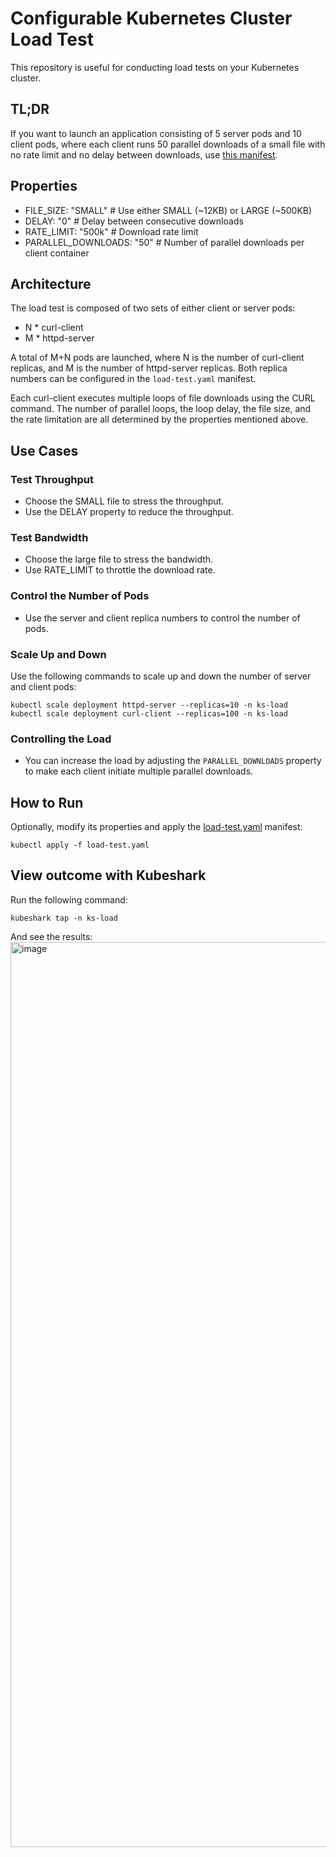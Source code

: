 # Configurable Kubernetes Cluster Load Test

This repository is useful for conducting load tests on your Kubernetes cluster.

## TL;DR

If you want to launch an application consisting of 5 server pods and 10 client pods, where each client runs 50 parallel downloads of a small file with no rate limit and no delay between downloads, use [this manifest](load-test.yaml).

## Properties

- FILE_SIZE: "SMALL"          # Use either SMALL (~12KB) or LARGE (~500KB)
- DELAY: "0"                  # Delay between consecutive downloads
- RATE_LIMIT: "500k"          # Download rate limit
- PARALLEL_DOWNLOADS: "50"    # Number of parallel downloads per client container

## Architecture

The load test is composed of two sets of either client or server pods:

- N * curl-client
- M * httpd-server

A total of M+N pods are launched, where N is the number of curl-client replicas, and M is the number of httpd-server replicas. Both replica numbers can be configured in the `load-test.yaml` manifest.

Each curl-client executes multiple loops of file downloads using the CURL command. The number of parallel loops, the loop delay, the file size, and the rate limitation are all determined by the properties mentioned above.

## Use Cases

### Test Throughput

- Choose the SMALL file to stress the throughput.
- Use the DELAY property to reduce the throughput.

### Test Bandwidth

- Choose the large file to stress the bandwidth.
- Use RATE_LIMIT to throttle the download rate.

### Control the Number of Pods

- Use the server and client replica numbers to control the number of pods.

### Scale Up and Down

Use the following commands to scale up and down the number of server and client pods:

```shell
kubectl scale deployment httpd-server --replicas=10 -n ks-load
kubectl scale deployment curl-client --replicas=100 -n ks-load
```

### Controlling the Load

- You can increase the load by adjusting the `PARALLEL_DOWNLOADS` property to make each client initiate multiple parallel downloads.

## How to Run

Optionally, modify its properties and apply the [load-test.yaml](load-test.yaml) manifest:

```shell
kubectl apply -f load-test.yaml
```
## View outcome with Kubeshark

Run the following command:
```shell
kubeshark tap -n ks-load
```
And see the results:
<img width="1448" alt="image" src="https://github.com/kubeshark/k8s-cluster-load-test/assets/1990761/a0601dd5-f99a-41dd-ac5b-9f0cc5b0e0b3">


